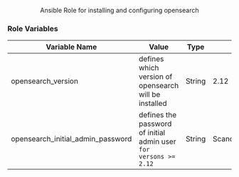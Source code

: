 <p align="center"> Ansible Role for installing and configuring opensearch
    <br> 
</p>


### Role Variables

| Variable Name | Value | Type | Default |
| ------ | ------ | ------ | ------ |
| opensearch_version | defines which version of opensearch will be installed | String | 2.12 |
| opensearch_initial_admin_password | defines the password of initial admin user `for versons >= 2.12` | String | ScandiwebTest1234! |
